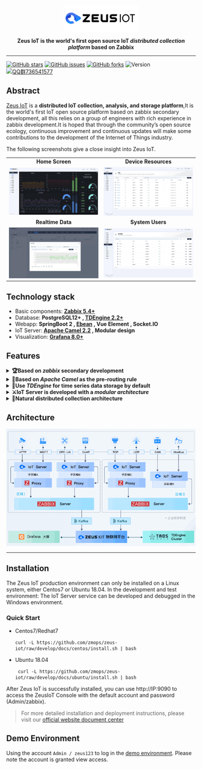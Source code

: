 <p align="center">
<img src="docs/images/zeus-iot-logo.png" alt="banner" width="200px">
</p>

<p align="center">
<b>Zeus IoT is the world's first open source IoT <i>distributed collection platform</i> based on Zabbix</b>
</p>

----

[![GitHub stars](https://img.shields.io/github/stars/zmops/zeus-iot.svg?label=Stars&logo=github)](https://github.com/zmops/zeus-iot)
[![GitHub issues](https://img.shields.io/github/issues/zmops/zeus-iot?label=Issuess&logo=github)](https://github.com/zmops/zeus-iot)
[![GitHub forks](https://img.shields.io/github/forks/zmops/zeus-iot?label=Forks&logo=github)](https://github.com/zmops/zeus-iot)
![Version](https://img.shields.io/badge/version-1.0.0-RELEASE-brightgreen)
[![QQ群736541577](https://img.shields.io/badge/QQ群-736541577-brightgreen)](https://qm.qq.com/cgi-bin/qm/qr?k=CcWBdkXjkgt99bBu5d_-1TeS36DhCkU4&jump_from=webapi)

## Abstract
[Zeus IoT](https://www.zmops.com/) is a **distributed IoT collection, analysis, and storage platform**,It is the world's first IoT open source platform based on zabbix secondary development, all this relies on a group of engineers with rich experience in zabbix development.It is hoped that through the community’s open source ecology, continuous improvement and continuous updates will make some contributions to the development of the Internet of Things industry.

The following screenshots give a close insight into Zeus IoT.
<table>
  <tr>
      <td width="50%" align="center"><b>Home Screen</b></td>
      <td width="50%" align="center"><b>Device Resources</b></td>
  </tr>
  <tr>
     <td><img src="docs/images/snapshot_1.jpg"/></td>
     <td><img src="docs/images/snapshot_3.jpg"/></td>
  </tr>
  <tr>
      <td width="50%" align="center"><b>Realtime Data</b></td>
      <td width="50%" align="center"><b>System Users</b></td>
  </tr>
  <tr>
     <td><img src="docs/images/snapshot_2.jpg"/></td>
     <td><img src="docs/images/snapshot_4.jpg"/></td>
  </tr>
</table>

## Technology stack
- Basic components: **[Zabbix 5.4+](https://www.zabbix.com)**
- Database: **PostgreSQL12+ , [TDEngine 2.2+](https://www.taosdata.com)**
- Webapp: **SpringBoot 2  ,  [Ebean](https://ebean.io/)  ,  Vue Element , Socket.IO**
- IoT Server: **[Apache Camel 2.2](https://camel.apache.org/) , Modular design**
- Visualization: **[Grafana 8.0+](https://grafana.com/grafana/)**

## Features
<details>
  <summary><b>🏆Based on <i>zabbix</i> secondary development</b></summary>
  Based on the powerful <a href="http://www.zabbix.com">Zabbix</a> for interface secondary development, with industrial-grade stability and powerful performance.
</details>
<details>
  <summary><b>🥇Based on <i>Apache Camel</i> as the pre-routing rule</b></summary>
  Very powerful rule-based routing engine, supports 300+ module access, including IoT protocols, born for low code; one line of code can start the protocol service interface.
</details>
<details>
  <summary><b>🥉Use <i>TDEngine</i> for time series data storage by default</b></summary>
  <a href="https://www.taosdata.com/">TDEngine</a> is an ultra-high performance distributed database designed and optimized for time series data.
</details>
<details>
  <summary><b>⚔️IoT Server is developed with a <i>modular architecture</i></b></summary>
  IoT Server adopts the <a href="https://github.com/apache/skywalking">Skywalking</a> modular architecture design, which can dynamically configure and enable modules, which is very easy to expand; at the same time, combined with the multi-point collection of Zabbix Proxy, a modular cluster can be implemented well.
</details>
<details>
  <summary><b>🏹Natural distributed collection architecture</b></summary>
  Thanks to Zabbix's excellent architecture design, it has natural distributed collection capabilities, can be well horizontally expanded, and has the ability to cross-region and cross-network collection
</details>

## Architecture

![Architecture](docs/images/arch.gif)

---

## Installation
The Zeus IoT production environment can only be installed on a Linux system, either Centos7 or Ubuntu 18.04. In the development and test environment: The IoT Server service can be developed and debugged in the Windows environment.

### Quick Start
- Centos7/Redhat7

  ```shell
  curl -L https://github.com/zmops/zeus-iot/raw/develop/docs/centos/install.sh | bash
  ```

- Ubuntu 18.04

  ```shell
   curl -L https://github.com/zmops/zeus-iot/raw/develop/docs/ubuntu/install.sh | bash
  ```
After Zeus IoT is successfully installed, you can use http://IP:9090 to access the ZeusIoT Console with the default account and password (Admin/zabbix).

> For more detailed installation and deployment instructions, please visit our <a href="https://zmops.com/docs/">official website document center</a>
## Demo Environment

Using the account `Admin / zeus123` to log in the [demo environment](https://zeusdemo.zmops.cn/). Please note the account is granted view access. 
